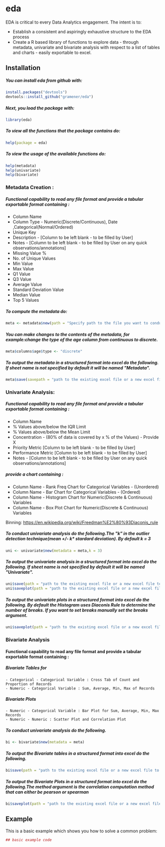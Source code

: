 
<!-- README.md is generated from README.Rmd. Please edit that file -->
eda
===

EDA is critical to every Data Analytics engagement. The intent is to:

-   Establish a consistent and aspiringly exhaustive structure to the EDA process
-   Create a R based library of functions to explore data - through metadata, univariate and bivariate analysis with respect to a list of tables and charts - easily exportable to excel.

Installation
------------

##### You can install eda from github with:

``` r
install.packages("devtools")
devtools::install_github("gramener/eda")
```

##### Next, you load the package with:

``` r
library(eda)
```

##### To view all the functions that the package contains do:

``` r
help(package = eda)
```

##### To view the usage of the available functions do:

``` r
help(metadata)
help(univariate)
help(bivariate)
```

### Metadata Creation :

##### Functional capability to read any file format and provide a tabular exportable format containing :

-   Column Name
-   Column Type - Numeric(Discrete/Continuous), Date ,Categorical(Normal/Ordered)
-   Unique Key
-   Description - \[Column to be left blank - to be filled by User\]
-   Notes - \[Column to be left blank - to be filled by User on any quick observations/annotations\]
-   Missing Value %
-   No. of Unique Values
-   Min Value
-   Max Value
-   Q1 Value
-   Q3 Value
-   Average Value
-   Standard Deviation Value
-   Median Value
-   Top 5 Values

##### To compute the metadata do:

``` r
meta <- metadata$new(path = "Specify path to the file you want to conduct EDA on")
```

##### You can make changes to the contents of the metadata, for example:change the type of the age column from continuous to discrete.

``` r
meta$columns$age$type <- "discrete"
```

##### To output the metadata in a structured format into excel do the following. If sheet name is not specified by default it will be named "Metadata".

``` r
meta$save(savepath = "path to the existing excel file or a new excel file to be created",sheet = "Metadata Analysis")
```

### Univariate Analysis:

##### Functional capability to read any file format and provide a tabular exportable format containing :

-   Column Name
-   % Values above/below the IQR Limit
-   % Values above/below the Mean Limit
-   Concentration - (80% of data is covered by x % of the Values) - Provide X
-   Priority Metric \[Column to be left blank - to be filled by User\]
-   Performance Metric \[Column to be left blank - to be filled by User\]
-   Notes - \[Column to be left blank - to be filled by User on any quick observations/annotations\]

##### provide a chart containing :

-   Column Name - Rank Freq Chart for Categorical Variables - (Unordered)
-   Column Name - Bar Chart for Categorical Variables - (Ordered)
-   Column Name - Histogram Chart for Numeric(Discrete & Continuous) Variables
-   Column Name - Box Plot Chart for Numeric(Discrete & Continuous) Variables

Binning: <https://en.wikipedia.org/wiki/Freedman%E2%80%93Diaconis_rule>

##### To conduct univariate analysis do the following.The "k" in the outlier detection technique(mean +/- k\* stardard deviation). By default k = 3

``` r
uni <- univariate$new(metadata = meta,k = 3)
```

##### To output the univariate analysis in a structured format into excel do the following. If sheet name is not specified by default it will be named "Univariate".

``` r
uni$save(path = "path to the existing excel file or a new excel file to be created",sheet = "Univariate")
uni$saveplot(path = "path to the existing excel file or a new excel file to be created")
```

##### To output the univariate plots in a structured format into excel do the following. By default the Histogram uses Diaconis Rule to determine the number of breaks. If you want to set breaks manually set the breaks argument.

``` r
uni$saveplot(path = "path to the existing excel file or a new excel file to be created")
```

### Bivariate Analysis

#### Functional capability to read any file format and provide a tabular exportable format containing :

##### Bivariate Tables for

    - Categorical - Categorical Variable : Cross Tab of Count and Proportion of Records 
    - Numeric - Categorical Variable : Sum, Average, Min, Max of Records

##### Bivariate Plots

    - Numeric - Categorical Variable : Bar Plot for Sum, Average, Min, Max Records
    - Numeric - Numeric : Scatter Plot and Correlation Plot

##### To conduct univariate analysis do the following.

``` r
bi <- bivariate$new(metadata = meta)
```

##### To output the Bivariate tables in a structured format into excel do the following.

``` r
bi$save(path = "path to the existing excel file or a new excel file to be created")
```

##### To output the Bivariate Plots in a structured format into excel do the following.The method argument is the correlation computation method that can either be pearson or spearman

``` r
bi$saveplot(path = "path to the existing excel file or a new excel file to be created",method = "pearson")
```

Example
-------

This is a basic example which shows you how to solve a common problem:

``` r
## basic example code
```
